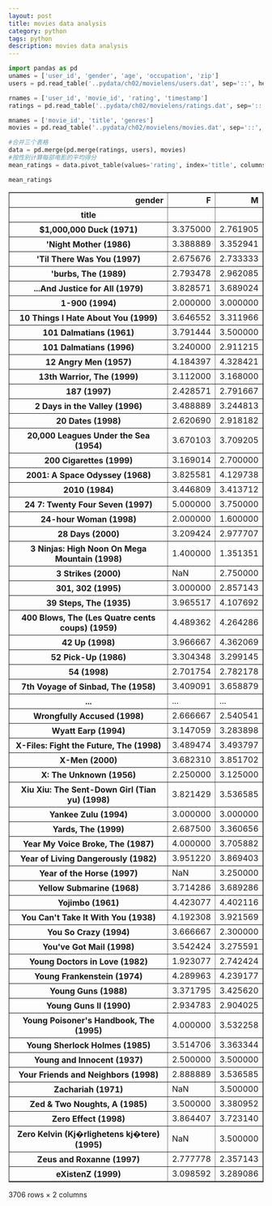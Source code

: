 ```yaml
---
layout: post
title: movies data analysis
category: python
tags: python
description: movies data analysis
---
```



```python
import pandas as pd
unames = ['user_id', 'gender', 'age', 'occupation', 'zip']
users = pd.read_table('..pydata/ch02/movielens/users.dat', sep='::', header=None, names=unames, engine='python')

rnames = ['user_id', 'movie_id', 'rating', 'timestamp']
ratings = pd.read_table('..pydata/ch02/movielens/ratings.dat', sep='::', header=None, names=rnames, engine='python')

mnames = ['movie_id', 'title', 'genres']
movies = pd.read_table('..pydata/ch02/movielens/movies.dat', sep='::', header=None, names=mnames, engine='python')

#合并三个表格
data = pd.merge(pd.merge(ratings, users), movies)
#按性别计算每部电影的平均得分
mean_ratings = data.pivot_table(values='rating', index='title', columns='gender', aggfunc='mean')

```


```python
mean_ratings
```




<div>
<table border="1" class="dataframe">
  <thead>
    <tr style="text-align: right;">
      <th>gender</th>
      <th>F</th>
      <th>M</th>
    </tr>
    <tr>
      <th>title</th>
      <th></th>
      <th></th>
    </tr>
  </thead>
  <tbody>
    <tr>
      <th>$1,000,000 Duck (1971)</th>
      <td>3.375000</td>
      <td>2.761905</td>
    </tr>
    <tr>
      <th>'Night Mother (1986)</th>
      <td>3.388889</td>
      <td>3.352941</td>
    </tr>
    <tr>
      <th>'Til There Was You (1997)</th>
      <td>2.675676</td>
      <td>2.733333</td>
    </tr>
    <tr>
      <th>'burbs, The (1989)</th>
      <td>2.793478</td>
      <td>2.962085</td>
    </tr>
    <tr>
      <th>...And Justice for All (1979)</th>
      <td>3.828571</td>
      <td>3.689024</td>
    </tr>
    <tr>
      <th>1-900 (1994)</th>
      <td>2.000000</td>
      <td>3.000000</td>
    </tr>
    <tr>
      <th>10 Things I Hate About You (1999)</th>
      <td>3.646552</td>
      <td>3.311966</td>
    </tr>
    <tr>
      <th>101 Dalmatians (1961)</th>
      <td>3.791444</td>
      <td>3.500000</td>
    </tr>
    <tr>
      <th>101 Dalmatians (1996)</th>
      <td>3.240000</td>
      <td>2.911215</td>
    </tr>
    <tr>
      <th>12 Angry Men (1957)</th>
      <td>4.184397</td>
      <td>4.328421</td>
    </tr>
    <tr>
      <th>13th Warrior, The (1999)</th>
      <td>3.112000</td>
      <td>3.168000</td>
    </tr>
    <tr>
      <th>187 (1997)</th>
      <td>2.428571</td>
      <td>2.791667</td>
    </tr>
    <tr>
      <th>2 Days in the Valley (1996)</th>
      <td>3.488889</td>
      <td>3.244813</td>
    </tr>
    <tr>
      <th>20 Dates (1998)</th>
      <td>2.620690</td>
      <td>2.918182</td>
    </tr>
    <tr>
      <th>20,000 Leagues Under the Sea (1954)</th>
      <td>3.670103</td>
      <td>3.709205</td>
    </tr>
    <tr>
      <th>200 Cigarettes (1999)</th>
      <td>3.169014</td>
      <td>2.700000</td>
    </tr>
    <tr>
      <th>2001: A Space Odyssey (1968)</th>
      <td>3.825581</td>
      <td>4.129738</td>
    </tr>
    <tr>
      <th>2010 (1984)</th>
      <td>3.446809</td>
      <td>3.413712</td>
    </tr>
    <tr>
      <th>24 7: Twenty Four Seven (1997)</th>
      <td>5.000000</td>
      <td>3.750000</td>
    </tr>
    <tr>
      <th>24-hour Woman (1998)</th>
      <td>2.000000</td>
      <td>1.600000</td>
    </tr>
    <tr>
      <th>28 Days (2000)</th>
      <td>3.209424</td>
      <td>2.977707</td>
    </tr>
    <tr>
      <th>3 Ninjas: High Noon On Mega Mountain (1998)</th>
      <td>1.400000</td>
      <td>1.351351</td>
    </tr>
    <tr>
      <th>3 Strikes (2000)</th>
      <td>NaN</td>
      <td>2.750000</td>
    </tr>
    <tr>
      <th>301, 302 (1995)</th>
      <td>3.000000</td>
      <td>2.857143</td>
    </tr>
    <tr>
      <th>39 Steps, The (1935)</th>
      <td>3.965517</td>
      <td>4.107692</td>
    </tr>
    <tr>
      <th>400 Blows, The (Les Quatre cents coups) (1959)</th>
      <td>4.489362</td>
      <td>4.264286</td>
    </tr>
    <tr>
      <th>42 Up (1998)</th>
      <td>3.966667</td>
      <td>4.362069</td>
    </tr>
    <tr>
      <th>52 Pick-Up (1986)</th>
      <td>3.304348</td>
      <td>3.299145</td>
    </tr>
    <tr>
      <th>54 (1998)</th>
      <td>2.701754</td>
      <td>2.782178</td>
    </tr>
    <tr>
      <th>7th Voyage of Sinbad, The (1958)</th>
      <td>3.409091</td>
      <td>3.658879</td>
    </tr>
    <tr>
      <th>...</th>
      <td>...</td>
      <td>...</td>
    </tr>
    <tr>
      <th>Wrongfully Accused (1998)</th>
      <td>2.666667</td>
      <td>2.540541</td>
    </tr>
    <tr>
      <th>Wyatt Earp (1994)</th>
      <td>3.147059</td>
      <td>3.283898</td>
    </tr>
    <tr>
      <th>X-Files: Fight the Future, The (1998)</th>
      <td>3.489474</td>
      <td>3.493797</td>
    </tr>
    <tr>
      <th>X-Men (2000)</th>
      <td>3.682310</td>
      <td>3.851702</td>
    </tr>
    <tr>
      <th>X: The Unknown (1956)</th>
      <td>2.250000</td>
      <td>3.125000</td>
    </tr>
    <tr>
      <th>Xiu Xiu: The Sent-Down Girl (Tian yu) (1998)</th>
      <td>3.821429</td>
      <td>3.536585</td>
    </tr>
    <tr>
      <th>Yankee Zulu (1994)</th>
      <td>3.000000</td>
      <td>3.000000</td>
    </tr>
    <tr>
      <th>Yards, The (1999)</th>
      <td>2.687500</td>
      <td>3.360656</td>
    </tr>
    <tr>
      <th>Year My Voice Broke, The (1987)</th>
      <td>4.000000</td>
      <td>3.705882</td>
    </tr>
    <tr>
      <th>Year of Living Dangerously (1982)</th>
      <td>3.951220</td>
      <td>3.869403</td>
    </tr>
    <tr>
      <th>Year of the Horse (1997)</th>
      <td>NaN</td>
      <td>3.250000</td>
    </tr>
    <tr>
      <th>Yellow Submarine (1968)</th>
      <td>3.714286</td>
      <td>3.689286</td>
    </tr>
    <tr>
      <th>Yojimbo (1961)</th>
      <td>4.423077</td>
      <td>4.402116</td>
    </tr>
    <tr>
      <th>You Can't Take It With You (1938)</th>
      <td>4.192308</td>
      <td>3.921569</td>
    </tr>
    <tr>
      <th>You So Crazy (1994)</th>
      <td>3.666667</td>
      <td>2.300000</td>
    </tr>
    <tr>
      <th>You've Got Mail (1998)</th>
      <td>3.542424</td>
      <td>3.275591</td>
    </tr>
    <tr>
      <th>Young Doctors in Love (1982)</th>
      <td>1.923077</td>
      <td>2.742424</td>
    </tr>
    <tr>
      <th>Young Frankenstein (1974)</th>
      <td>4.289963</td>
      <td>4.239177</td>
    </tr>
    <tr>
      <th>Young Guns (1988)</th>
      <td>3.371795</td>
      <td>3.425620</td>
    </tr>
    <tr>
      <th>Young Guns II (1990)</th>
      <td>2.934783</td>
      <td>2.904025</td>
    </tr>
    <tr>
      <th>Young Poisoner's Handbook, The (1995)</th>
      <td>4.000000</td>
      <td>3.532258</td>
    </tr>
    <tr>
      <th>Young Sherlock Holmes (1985)</th>
      <td>3.514706</td>
      <td>3.363344</td>
    </tr>
    <tr>
      <th>Young and Innocent (1937)</th>
      <td>2.500000</td>
      <td>3.500000</td>
    </tr>
    <tr>
      <th>Your Friends and Neighbors (1998)</th>
      <td>2.888889</td>
      <td>3.536585</td>
    </tr>
    <tr>
      <th>Zachariah (1971)</th>
      <td>NaN</td>
      <td>3.500000</td>
    </tr>
    <tr>
      <th>Zed &amp; Two Noughts, A (1985)</th>
      <td>3.500000</td>
      <td>3.380952</td>
    </tr>
    <tr>
      <th>Zero Effect (1998)</th>
      <td>3.864407</td>
      <td>3.723140</td>
    </tr>
    <tr>
      <th>Zero Kelvin (Kj�rlighetens kj�tere) (1995)</th>
      <td>NaN</td>
      <td>3.500000</td>
    </tr>
    <tr>
      <th>Zeus and Roxanne (1997)</th>
      <td>2.777778</td>
      <td>2.357143</td>
    </tr>
    <tr>
      <th>eXistenZ (1999)</th>
      <td>3.098592</td>
      <td>3.289086</td>
    </tr>
  </tbody>
</table>
<p>3706 rows × 2 columns</p>
</div>




```python

```
